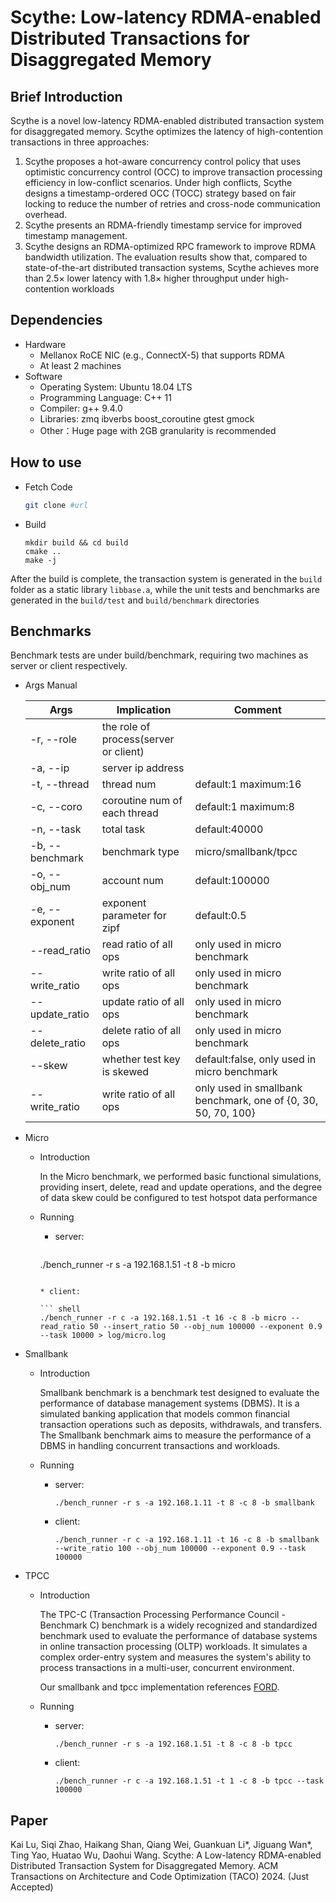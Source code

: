 # Scythe: Low-latency RDMA-enabled Distributed Transactions for Disaggregated Memory

## Brief Introduction

Scythe is a novel low-latency RDMA-enabled distributed transaction system for disaggregated memory. Scythe optimizes the latency of high-contention transactions in three approaches: 

1. Scythe proposes a hot-aware concurrency control policy that uses optimistic concurrency control (OCC) to improve transaction processing efficiency in low-conflict scenarios. Under high conflicts, Scythe designs a timestamp-ordered OCC (TOCC) strategy based on fair locking to reduce the number of retries and cross-node communication overhead. 
2. Scythe presents an RDMA-friendly timestamp service for improved timestamp management. 
3. Scythe designs an RDMA-optimized RPC framework to improve RDMA bandwidth utilization. The evaluation results show that, compared to state-of-the-art distributed transaction systems, Scythe achieves more than 2.5× lower latency with 1.8× higher throughput under high-contention workloads

## Dependencies

- Hardware
  - Mellanox RoCE NIC (e.g., ConnectX-5) that supports RDMA
  - At least 2 machines
- Software
  - Operating System: Ubuntu 18.04 LTS
  - Programming Language: C++ 11
  - Compiler: g++ 9.4.0
  - Libraries: zmq ibverbs boost_coroutine gtest gmock
  - Other：Huge page with 2GB granularity is recommended

## How to use

* Fetch Code

  ```sh
  git clone #url
  ```

* Build

  ``` shell
  mkdir build && cd build
  cmake ..
  make -j
  ```

After the build is complete, the transaction system is generated in the ``build`` folder as a static library ``libbase.a``, while the unit tests and benchmarks are generated in the ``build/test`` and ``build/benchmark`` directories

## Benchmarks

Benchmark tests are under build/benchmark,  requiring two machines as server or client respectively.

* Args Manual

  | Args            | Implication                           | Comment                                                      |
  | --------------- | ------------------------------------- | ------------------------------------------------------------ |
  | -r, --role      | the role of process(server or client) |                                                              |
  | -a, --ip        | server ip address                     |                                                              |
  | -t, --thread    | thread num                            | default:1 maximum:16                                         |
  | -c, --coro      | coroutine num of each thread          | default:1 maximum:8                                          |
  | -n, --task      | total task                            | default:40000                                                |
  | -b, --benchmark | benchmark type                        | micro/smallbank/tpcc                                         |
  | -o, --obj_num   | account num                           | default:100000                                               |
  | -e, --exponent  | exponent parameter for zipf           | default:0.5                                                  |
  | --read_ratio    | read ratio of all ops                 | only used in micro benchmark                                 |
  | --write_ratio   | write ratio of all ops                | only used in micro benchmark                                 |
  | --update_ratio  | update ratio of all ops               | only used in micro benchmark                                 |
  | --delete_ratio  | delete ratio of all ops               | only used in micro benchmark                                 |
  | --skew          | whether test key is skewed            | default:false, only used in micro benchmark                  |
  | --write_ratio   | write ratio of all ops                | only used in smallbank benchmark, one of {0, 30, 50, 70, 100}|
  
* Micro

  * Introduction

    In the Micro benchmark, we performed basic functional simulations, providing insert, delete, read and update operations, and  the degree of data skew could be configured  to test hotspot data performance

  * Running
  
    * server:

      ``` shell
    ./bench_runner -r s -a 192.168.1.51 -t 8 -b micro
      ```

    * client:

      ``` shell
    ./bench_runner -r c -a 192.168.1.51 -t 16 -c 8 -b micro --read_ratio 50 --insert_ratio 50 --obj_num 100000 --exponent 0.9 --task 10000 > log/micro.log
      ```
  
* Smallbank

  * Introduction

    Smallbank benchmark is a benchmark test designed to evaluate the performance of database management systems (DBMS). It is a simulated banking application that models common financial transaction operations such as deposits, withdrawals, and transfers. The Smallbank benchmark aims to measure the performance of a DBMS in handling concurrent transactions and workloads.

  * Running

    * server:

      ``` shell
      ./bench_runner -r s -a 192.168.1.11 -t 8 -c 8 -b smallbank
      ```

    * client:

      ``` shell
      ./bench_runner -r c -a 192.168.1.11 -t 16 -c 8 -b smallbank --write_ratio 100 --obj_num 100000 --exponent 0.9 --task 100000
      ```

* TPCC

  * Introduction

    The TPC-C (Transaction Processing Performance Council - Benchmark C) benchmark is a widely recognized and standardized benchmark used to evaluate the performance of database systems in online transaction processing (OLTP) workloads. It simulates a complex order-entry system and measures the system's ability to process transactions in a multi-user, concurrent environment. 

    Our smallbank and tpcc implementation references [FORD](https://www.usenix.org/conference/fast22/presentation/zhang-ming).

  * Running

    * server:

      ``` shell
      ./bench_runner -r s -a 192.168.1.51 -t 8 -c 8 -b tpcc
      ```

    * client:

      ``` shell
      ./bench_runner -r c -a 192.168.1.51 -t 1 -c 8 -b tpcc --task 100000
      ```

## Paper

Kai Lu, Siqi Zhao, Haikang Shan, Qiang Wei, Guankuan Li*, Jiguang Wan\*, Ting Yao, Huatao Wu, Daohui Wang. Scythe: A Low-latency RDMA-enabled Distributed Transaction System for Disaggregated Memory. ACM Transactions on Architecture and Code Optimization (TACO) 2024. (Just Accepted)